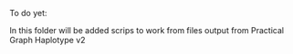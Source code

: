 To do yet:

In this folder will be added scrips to work from files output from Practical Graph Haplotype v2
